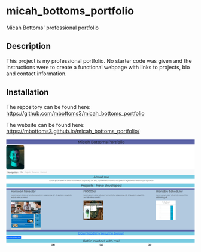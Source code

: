 # micah_bottoms_portfolio

Micah Bottoms' professional portfolio

## Description

This project is my professional portfolio. No starter code was given and the instructions were to create a functional webpage with links to projects, bio and contact information.

## Installation

The repository can be found here: https://github.com/mbottoms3/micah_bottoms_portfolio

The website can be found here: https://mbottoms3.github.io/micah_bottoms_portfolio/

![screenshot of app](./assets/images/portfolio_screenshot.png "Micah Bottoms Portfolio")
